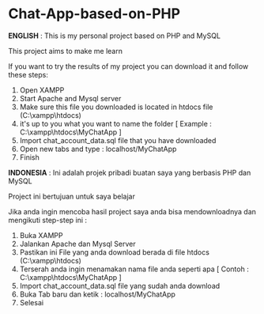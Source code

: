 # Chat-App-based-on-PHP

**ENGLISH** :
This is my personal project based on PHP and MySQL

This project aims to make me learn

If you want to try the results of my project you can download it and follow these steps:
1. Open XAMPP
2. Start Apache and Mysql server
3. Make sure this file you downloaded is located in htdocs file (C:\xampp\htdocs)
4. it's up to you what you want to name the folder [ Example : C:\xampp\htdocs\MyChatApp ]
5. Import chat_account_data.sql file that you have downloaded
6. Open new tabs and type : localhost/MyChatApp
7. Finish

**INDONESIA** :
Ini adalah projek pribadi buatan saya yang berbasis PHP dan MySQL

Project ini bertujuan untuk saya belajar

Jika anda ingin mencoba hasil project saya anda bisa mendownloadnya dan mengikuti step-step ini :
1. Buka XAMPP
2. Jalankan Apache dan Mysql Server
3. Pastikan ini File yang anda download berada di file htdocs (C:\xampp\htdocs)
4. Terserah anda ingin menamakan nama file anda seperti apa [ Contoh : C:\xampp\htdocs\MyChatApp ]
5. Import chat_account_data.sql file yang sudah anda download
6. Buka Tab baru dan ketik : localhost/MyChatApp
7. Selesai
